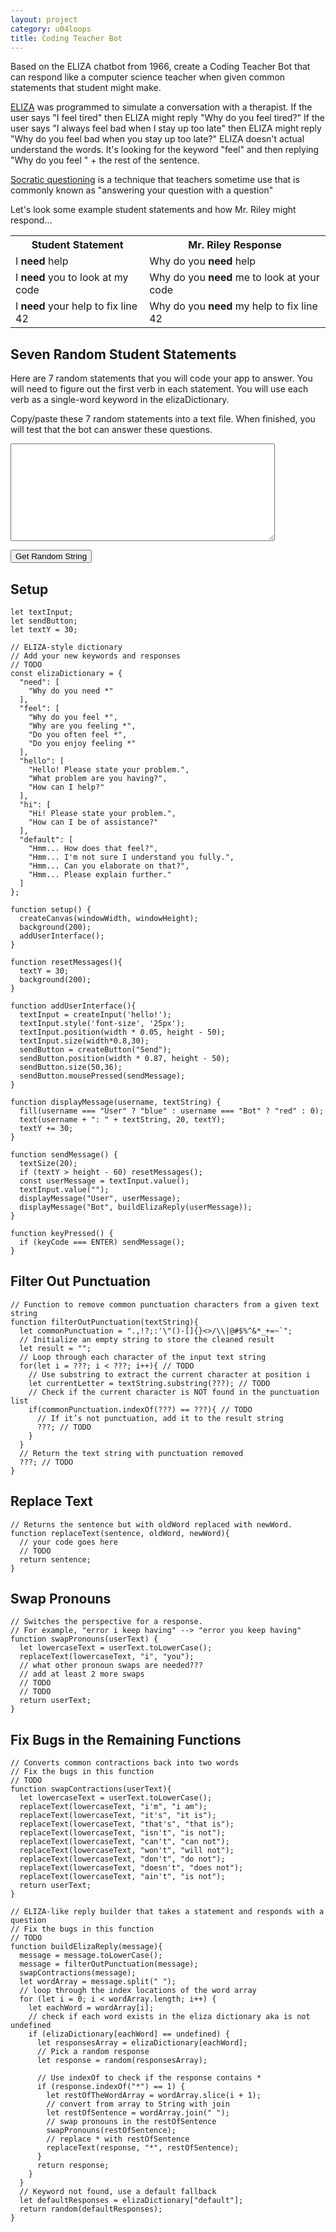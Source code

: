 ```yaml
---
layout: project
category: u04loops
title: Coding Teacher Bot
---
```


Based on the ELIZA chatbot from 1966, create a Coding Teacher Bot that can respond like a computer science teacher when given common statements that student might make.

[ELIZA](https://en.wikipedia.org/wiki/ELIZA) was programmed to simulate a conversation with a therapist. If the user says "I feel tired" then ELIZA might reply "Why do you feel tired?" If the user says "I always feel bad when I stay up too late" then ELIZA might reply "Why do you feel bad when you stay up too late?" ELIZA doesn't actual understand the words. It's looking for the keyword "feel" and then replying "Why do you feel " + the rest of the sentence. 

[Socratic questioning](https://en.wikipedia.org/wiki/Socratic_questioning) is a technique that teachers sometime use that is commonly known as "answering your question with a question"

Let's look some example student statements and how Mr. Riley might respond...
<table>
<tr>
<th>Student Statement</th><th>Mr. Riley Response</th>
</tr>
<tr>
<td>I <b>need</b> help</td><td>Why do you <b>need</b> help</td>
</tr>
<tr>
<td>I <b>need</b> you to look at my code</td><td>Why do you <b>need</b> me to look at your code</td>
</tr>
<tr>
<td>I <b>need</b> your help to fix line 42</td><td>Why do you <b>need</b> my help to fix line 42</td>
</tr>
</table>

## Seven Random Student Statements

Here are 7 random statements that you will code your app to answer. You will need to figure out the first verb in each statement. You will use each verb as a single-word keyword in the elizaDictionary.

Copy/paste these 7 random statements into a text file. When finished, you will test that the bot can answer these questions.

<textarea id="arrayOutput" rows="10" cols="50"></textarea>
<button onclick="randomStringFromFirst7(phrases)">Get Random String</button>

## Setup

```
let textInput;
let sendButton;
let textY = 30;

// ELIZA-style dictionary
// Add your new keywords and responses
// TODO
const elizaDictionary = { 
  "need": [
    "Why do you need *"
  ],
  "feel": [
    "Why do you feel *",
    "Why are you feeling *",
    "Do you often feel *",
    "Do you enjoy feeling *"
  ],
  "hello": [
    "Hello! Please state your problem.",
    "What problem are you having?",
    "How can I help?"
  ],
  "hi": [
    "Hi! Please state your problem.",
    "How can I be of assistance?"
  ],
  "default": [
    "Hmm... How does that feel?",
    "Hmm... I'm not sure I understand you fully.",
    "Hmm... Can you elaborate on that?",
    "Hmm... Please explain further."
  ]
};

function setup() {
  createCanvas(windowWidth, windowHeight);
  background(200);
  addUserInterface();
}

function resetMessages(){
  textY = 30;
  background(200);
}

function addUserInterface(){
  textInput = createInput('hello!');
  textInput.style('font-size', '25px');
  textInput.position(width * 0.05, height - 50);
  textInput.size(width*0.8,30);
  sendButton = createButton("Send");
  sendButton.position(width * 0.87, height - 50);
  sendButton.size(50,36);
  sendButton.mousePressed(sendMessage);
}

function displayMessage(username, textString) {
  fill(username === "User" ? "blue" : username === "Bot" ? "red" : 0);
  text(username + ": " + textString, 20, textY);
  textY += 30;
}

function sendMessage() {
  textSize(20);
  if (textY > height - 60) resetMessages();
  const userMessage = textInput.value();
  textInput.value("");
  displayMessage("User", userMessage);
  displayMessage("Bot", buildElizaReply(userMessage));
}

function keyPressed() {
  if (keyCode === ENTER) sendMessage();
}

```

## Filter Out Punctuation

```
// Function to remove common punctuation characters from a given text string
function filterOutPunctuation(textString){
  let commonPunctuation = ".,!?;:'\"()-[]{}<>/\\|@#$%^&*_+=~`";
  // Initialize an empty string to store the cleaned result
  let result = "";
  // Loop through each character of the input text string
  for(let i = ???; i < ???; i++){ // TODO
    // Use substring to extract the current character at position i
    let currentLetter = textString.substring(???); // TODO
    // Check if the current character is NOT found in the punctuation list
    if(commonPunctuation.indexOf(???) == ???){ // TODO
      // If it’s not punctuation, add it to the result string
      ???; // TODO
    }
  }
  // Return the text string with punctuation removed
  ???; // TODO
}
```

## Replace Text

```
// Returns the sentence but with oldWord replaced with newWord. 
function replaceText(sentence, oldWord, newWord){
  // your code goes here
  // TODO
  return sentence;
}
```

## Swap Pronouns

```
// Switches the perspective for a response.
// For example, "error i keep having" --> "error you keep having"
function swapPronouns(userText) {
  let lowercaseText = userText.toLowerCase();
  replaceText(lowercaseText, "i", "you");
  // what other pronoun swaps are needed???
  // add at least 2 more swaps
  // TODO
  // TODO
  return userText;
}
```

## Fix Bugs in the Remaining Functions

```
// Converts common contractions back into two words
// Fix the bugs in this function
// TODO
function swapContractions(userText){
  let lowercaseText = userText.toLowerCase();
  replaceText(lowercaseText, "i'm", "i am");
  replaceText(lowercaseText, "it's", "it is");
  replaceText(lowercaseText, "that's", "that is");
  replaceText(lowercaseText, "isn't", "is not");
  replaceText(lowercaseText, "can't", "can not");
  replaceText(lowercaseText, "won't", "will not");
  replaceText(lowercaseText, "don't", "do not");
  replaceText(lowercaseText, "doesn't", "does not");
  replaceText(lowercaseText, "ain't", "is not");
  return userText;
}

// ELIZA-like reply builder that takes a statement and responds with a question 
// Fix the bugs in this function
// TODO
function buildElizaReply(message){
  message = message.toLowerCase();
  message = filterOutPunctuation(message);
  swapContractions(message);
  let wordArray = message.split(" ");
  // loop through the index locations of the word array
  for (let i = 0; i < wordArray.length; i++) {
    let eachWord = wordArray[i];
    // check if each word exists in the eliza dictionary aka is not undefined
    if (elizaDictionary[eachWord] == undefined) {
      let responsesArray = elizaDictionary[eachWord];
      // Pick a random response
      let response = random(responsesArray);

      // Use indexOf to check if the response contains *
      if (response.indexOf("*") == 1) {
        let restOfTheWordArray = wordArray.slice(i + 1);
        // convert from array to String with join
        let restOfSentence = wordArray.join(" ");
        // swap pronouns in the restOfSentence
        swapPronouns(restOfSentence);
        // replace * with restOfSentence
        replaceText(response, "*", restOfSentence);
      }
      return response;
    }
  }
  // Keyword not found, use a default fallback
  let defaultResponses = elizaDictionary["default"];
  return random(defaultResponses);
}
```


<script>
const phrases = [
    [
        "I am getting an error message",
        "I am confused",
        "I'm not sure what to do",
        "I am trying to get this to work",
    ], 
    [
        "My code breaks when I add this line",
        "My app breaks when I click the button",
        "The game breaks when I get to level 2",
    ], 
    [
        "I can't get it to work",
        "I can't find the mistake",
        "I can't figure it out",
    ], 
    [
        "My app crashes when I click the button",
        "My game crashes when I try to log in",
        "My code crashes when I press start",
        "It crashes when I open this page",
    ], 
    [
        "My program doesn't run",
        "My code doesn't work when I use this variable",
        "The sprite doesn't jump when you press spacebar",
    ], 
    [
        "I don't understand this error message ",
        "I don't know what's wrong",
        "I don't get why it doesn't work",
    ], 
    [
        "My program freezes when I run the loop",
        "My code freezes when I do this",
        "The app freezes after a few seconds",
    ], 
    [
        "My program gives an error when I call the function",
        "It gives me an error when I do this",
        "The editor gives me a weird warning",
    ], 
    [
        "My code is broken",
        "There is an error on line 10",
        "Something is wrong ",
        "It's giving me is a syntax error",
        "It is printing the wrong thing",
        "It's stuck in a loop",
        "It's frozen",
        "It's running when it's not supposed to",
        "It's not doing anything",
        "My code isn't working",
        "My partner isn't doing anything on the project",
    ], 
    [
        "My app keeps crashing",
        "It keeps crashing",
        "It keeps giving me an error",
    ], 
    [
        "It says I have a syntax error",
        "The error says there is problem on line 42",
        "My editor says there's something wrong on line 42",
    ], 
    [
        "My program stops working when I enter text",
        "It stops running when you click this button",
        "The code stops responding after a few seconds",
    ], 
    [
        "I want it to do something when I click this button",
        "I want it to keep running when you press OK",
        "I want the game to keep going",
    ], 
    [
        "It won't compile",
        "It won't load",
        "My app won't start",
        "My code won't run",
    ]
];
function randomStringFromFirst7(arr) {
  // Shuffle rows (Fisher-Yates)
  for (let i = arr.length - 1; i > 0; i--) {
    const j = Math.floor(Math.random() * (i + 1));
    [arr[i], arr[j]] = [arr[j], arr[i]];
  }

  // Pick one random string from one of the first 7 rows
  const randomRow = arr[Math.floor(Math.random() * Math.min(7, arr.length))];
  const randomString = randomRow[Math.floor(Math.random() * randomRow.length)];

  // Display all elements in textarea with line breaks
  const output = document.getElementById("arrayOutput");
  if (output) {
    output.value = arr.flat().join("\n");
  }

  return randomString;
}

randomStringFromFirst7(phrases)

</script>
